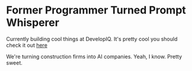 # Former Programmer Turned Prompt Whisperer

Currently building cool things at DevelopIQ. It's pretty cool you should check it out <a href="https://www.developiq.ai" onclick="window.open('https://www.developiq.ai', '_self');">here</a>

We're turning construction firms into AI companies. Yeah, I know. Pretty sweet.
